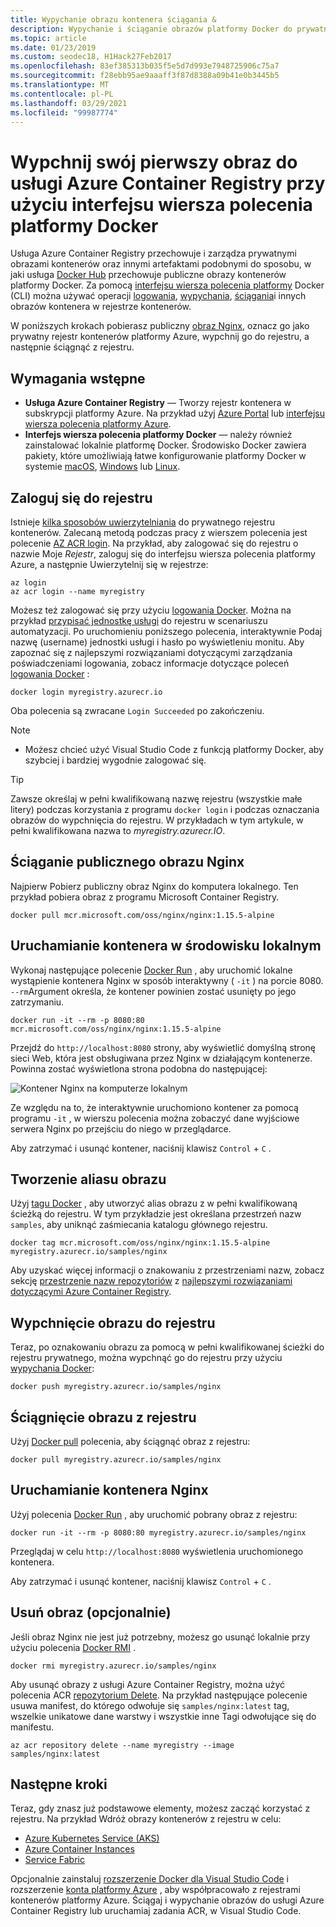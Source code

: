 ```yaml
---
title: Wypychanie obrazu kontenera ściągania &
description: Wypychanie i ściąganie obrazów platformy Docker do prywatnego rejestru kontenerów na platformie Azure przy użyciu interfejsu wiersza polecenia platformy Docker
ms.topic: article
ms.date: 01/23/2019
ms.custom: seodec18, H1Hack27Feb2017
ms.openlocfilehash: 83ef385313b035f5e5d7d993e7948725906c75a7
ms.sourcegitcommit: f28ebb95ae9aaaff3f87d8388a09b41e0b3445b5
ms.translationtype: MT
ms.contentlocale: pl-PL
ms.lasthandoff: 03/29/2021
ms.locfileid: "99987774"
---
```

# <a name="push-your-first-image-to-your-azure-container-registry-using-the-docker-cli"></a>Wypchnij swój pierwszy obraz do usługi Azure Container Registry przy użyciu interfejsu wiersza polecenia platformy Docker

Usługa Azure Container Registry przechowuje i zarządza prywatnymi obrazami kontenerów oraz innymi artefaktami podobnymi do sposobu, w jaki usługa [Docker Hub](https://hub.docker.com/) przechowuje publiczne obrazy kontenerów platformy Docker. Za pomocą [interfejsu wiersza polecenia platformy](https://docs.docker.com/engine/reference/commandline/cli/) Docker (CLI) można używać operacji [logowania](https://docs.docker.com/engine/reference/commandline/login/), [wypychania](https://docs.docker.com/engine/reference/commandline/push/), [ściągania](https://docs.docker.com/engine/reference/commandline/pull/)i innych obrazów kontenera w rejestrze kontenerów.

W poniższych krokach pobierasz publiczny [obraz Nginx](https://store.docker.com/images/nginx), oznacz go jako prywatny rejestr kontenerów platformy Azure, wypchnij go do rejestru, a następnie ściągnąć z rejestru.

## <a name="prerequisites"></a>Wymagania wstępne

* **Usługa Azure Container Registry** — Tworzy rejestr kontenera w subskrypcji platformy Azure. Na przykład użyj [Azure Portal](container-registry-get-started-portal.md) lub [interfejsu wiersza polecenia platformy Azure](container-registry-get-started-azure-cli.md).
* **Interfejs wiersza polecenia platformy Docker** — należy również zainstalować lokalnie platformę Docker. Środowisko Docker zawiera pakiety, które umożliwiają łatwe konfigurowanie platformy Docker w systemie [macOS][docker-mac], [Windows][docker-windows] lub [Linux][docker-linux].

## <a name="log-in-to-a-registry"></a>Zaloguj się do rejestru

Istnieje [kilka sposobów uwierzytelniania](container-registry-authentication.md) do prywatnego rejestru kontenerów. Zalecaną metodą podczas pracy z wierszem polecenia jest polecenie [AZ ACR login](/cli/azure/acr#az-acr-login). Na przykład, aby zalogować się do rejestru o nazwie Moje *Rejestr*, zaloguj się do interfejsu wiersza polecenia platformy Azure, a następnie Uwierzytelnij się w rejestrze:

```azurecli
az login
az acr login --name myregistry
```

Możesz też zalogować się przy użyciu [logowania Docker](https://docs.docker.com/engine/reference/commandline/login/). Można na przykład [przypisać jednostkę usługi](container-registry-authentication.md#service-principal) do rejestru w scenariuszu automatyzacji. Po uruchomieniu poniższego polecenia, interaktywnie Podaj nazwę (username) jednostki usługi i hasło po wyświetleniu monitu. Aby zapoznać się z najlepszymi rozwiązaniami dotyczącymi zarządzania poświadczeniami logowania, zobacz informacje dotyczące poleceń [logowania Docker](https://docs.docker.com/engine/reference/commandline/login/) :

```
docker login myregistry.azurecr.io
```

Oba polecenia są zwracane `Login Succeeded` po zakończeniu.
> [!NOTE]
>* Możesz chcieć użyć Visual Studio Code z funkcją platformy Docker, aby szybciej i bardziej wygodnie zalogować się.

> [!TIP]
> Zawsze określaj w pełni kwalifikowaną nazwę rejestru (wszystkie małe litery) podczas korzystania z programu `docker login` i podczas oznaczania obrazów do wypchnięcia do rejestru. W przykładach w tym artykule, w pełni kwalifikowana nazwa to *myregistry.azurecr.IO*.

## <a name="pull-a-public-nginx-image"></a>Ściąganie publicznego obrazu Nginx

Najpierw Pobierz publiczny obraz Nginx do komputera lokalnego. Ten przykład pobiera obraz z programu Microsoft Container Registry.

```
docker pull mcr.microsoft.com/oss/nginx/nginx:1.15.5-alpine
```

## <a name="run-the-container-locally"></a>Uruchamianie kontenera w środowisku lokalnym

Wykonaj następujące polecenie [Docker Run](https://docs.docker.com/engine/reference/run/) , aby uruchomić lokalne wystąpienie kontenera Nginx w sposób interaktywny ( `-it` ) na porcie 8080. `--rm`Argument określa, że kontener powinien zostać usunięty po jego zatrzymaniu.

```
docker run -it --rm -p 8080:80 mcr.microsoft.com/oss/nginx/nginx:1.15.5-alpine
```

Przejdź do `http://localhost:8080` strony, aby wyświetlić domyślną stronę sieci Web, która jest obsługiwana przez Nginx w działającym kontenerze. Powinna zostać wyświetlona strona podobna do następującej:

![Kontener Nginx na komputerze lokalnym](./media/container-registry-get-started-docker-cli/nginx.png)

Ze względu na to, że interaktywnie uruchomiono kontener za pomocą programu `-it` , w wierszu polecenia można zobaczyć dane wyjściowe serwera Nginx po przejściu do niego w przeglądarce.

Aby zatrzymać i usunąć kontener, naciśnij klawisz `Control` + `C` .

## <a name="create-an-alias-of-the-image"></a>Tworzenie aliasu obrazu

Użyj [tagu Docker](https://docs.docker.com/engine/reference/commandline/tag/) , aby utworzyć alias obrazu z w pełni kwalifikowaną ścieżką do rejestru. W tym przykładzie jest określana przestrzeń nazw `samples`, aby uniknąć zaśmiecania katalogu głównego rejestru.

```
docker tag mcr.microsoft.com/oss/nginx/nginx:1.15.5-alpine myregistry.azurecr.io/samples/nginx
```

Aby uzyskać więcej informacji o znakowaniu z przestrzeniami nazw, zobacz sekcję [przestrzenie nazw repozytoriów](container-registry-best-practices.md#repository-namespaces) z [najlepszymi rozwiązaniami dotyczącymi Azure Container Registry](container-registry-best-practices.md).

## <a name="push-the-image-to-your-registry"></a>Wypchnięcie obrazu do rejestru

Teraz, po oznakowaniu obrazu za pomocą w pełni kwalifikowanej ścieżki do rejestru prywatnego, można wypchnąć go do rejestru przy użyciu [wypychania Docker](https://docs.docker.com/engine/reference/commandline/push/):

```
docker push myregistry.azurecr.io/samples/nginx
```

## <a name="pull-the-image-from-your-registry"></a>Ściągnięcie obrazu z rejestru

Użyj [Docker pull](https://docs.docker.com/engine/reference/commandline/pull/) polecenia, aby ściągnąć obraz z rejestru:

```
docker pull myregistry.azurecr.io/samples/nginx
```

## <a name="start-the-nginx-container"></a>Uruchamianie kontenera Nginx

Użyj polecenia [Docker Run](https://docs.docker.com/engine/reference/run/) , aby uruchomić pobrany obraz z rejestru:

```
docker run -it --rm -p 8080:80 myregistry.azurecr.io/samples/nginx
```

Przeglądaj w celu `http://localhost:8080` wyświetlenia uruchomionego kontenera.

Aby zatrzymać i usunąć kontener, naciśnij klawisz `Control` + `C` .

## <a name="remove-the-image-optional"></a>Usuń obraz (opcjonalnie)

Jeśli obraz Nginx nie jest już potrzebny, możesz go usunąć lokalnie przy użyciu polecenia [Docker RMI](https://docs.docker.com/engine/reference/commandline/rmi/) .

```
docker rmi myregistry.azurecr.io/samples/nginx
```

Aby usunąć obrazy z usługi Azure Container Registry, można użyć polecenia ACR [repozytorium Delete](/cli/azure/acr/repository#az-acr-repository-delete). Na przykład następujące polecenie usuwa manifest, do którego odwołuje się `samples/nginx:latest` tag, wszelkie unikatowe dane warstwy i wszystkie inne Tagi odwołujące się do manifestu.

```azurecli
az acr repository delete --name myregistry --image samples/nginx:latest
```

## <a name="next-steps"></a>Następne kroki

Teraz, gdy znasz już podstawowe elementy, możesz zacząć korzystać z rejestru. Na przykład Wdróż obrazy kontenerów z rejestru w celu:

* [Azure Kubernetes Service (AKS)](../aks/tutorial-kubernetes-prepare-app.md)
* [Azure Container Instances](../container-instances/container-instances-tutorial-prepare-app.md)
* [Service Fabric](../service-fabric/service-fabric-tutorial-create-container-images.md)

Opcjonalnie zainstaluj [rozszerzenie Docker dla Visual Studio Code](https://code.visualstudio.com/docs/azure/docker) i rozszerzenie [konta platformy Azure](https://marketplace.visualstudio.com/items?itemName=ms-vscode.azure-account) , aby współpracowało z rejestrami kontenerów platformy Azure. Ściągaj i wypychanie obrazów do usługi Azure Container Registry lub uruchamiaj zadania ACR, w Visual Studio Code.


<!-- LINKS - external -->
[docker-linux]: https://docs.docker.com/engine/installation/#supported-platforms
[docker-mac]: https://docs.docker.com/docker-for-mac/
[docker-windows]: https://docs.docker.com/docker-for-windows/
